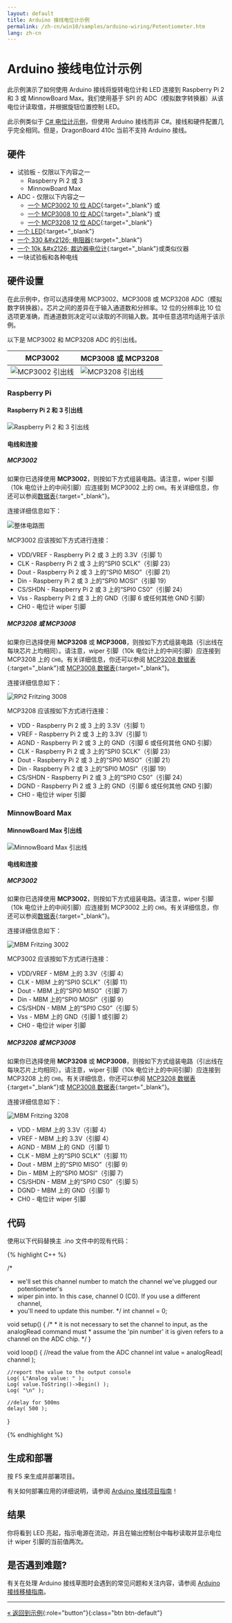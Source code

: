 ```yaml
---
layout: default
title: Arduino 接线电位计示例
permalink: /zh-cn/win10/samples/arduino-wiring/Potentiometer.htm
lang: zh-cn
---
```


# Arduino 接线电位计示例
此示例演示了如何使用 Arduino 接线将旋转电位计和 LED 连接到 Raspberry Pi 2 和 3 或 MinnowBoard Max。我们使用基于 SPI 的 ADC（模拟数字转换器）从该电位计读取值，并根据旋钮位置控制 LED。

此示例类似于 [C\# 电位计示例]({{site.baseurl}}/{{page.lang}}/win10/samples/Potentiometer.htm)，但使用 Arduino 接线而非 C\#。接线和硬件配置几乎完全相同。但是，DragonBoard 410c 当前不支持 Arduino 接线。

## 硬件
- 试验板 - 仅限以下内容之一
	- Raspberry Pi 2 或 3
	- MinnowBoard Max
- ADC - 仅限以下内容之一
	- [一个 MCP3002 10 位 ADC](http://www.microchip.com/wwwproducts/Devices.aspx?product=MCP3002){:target="_blank"} 或
	- [一个 MCP3008 10 位 ADC](http://www.microchip.com/wwwproducts/Devices.aspx?dDocName=en010530){:target="_blank"} 或
	- [一个 MCP3208 12 位 ADC](http://www.digikey.com/product-search/en?KeyWords=mcp3208%20ci%2Fp&WT.z_header=search_go){:target="_blank"}
- [一个 LED](http://www.digikey.com/product-detail/en/C5SMF-RJS-CT0W0BB1/C5SMF-RJS-CT0W0BB1-ND/2341832){:target="_blank"}
- [一个 330 &\#x2126; 电阻器](http://www.digikey.com/product-detail/en/CFR-25JB-52-330R/330QBK-ND/1636){:target="_blank"}
- [一个 10k &\#x2126; 裁边器电位计](http://www.digikey.com/product-detail/en/3362P-1-103TLF/3362P-103TLF-ND/1232540){:target="_blank"}或类似仪器
- 一块试验板和各种电线

## 硬件设置

在此示例中，你可以选择使用 MCP3002、MCP3008 或 MCP3208 ADC（模拟数字转换器）。芯片之间的差异在于输入通道数和分辨率。12 位的分辨率比 10 位选项更准确，而通道数则决定可以读取的不同输入数。其中任意选项均适用于该示例。

以下是 MCP3002 和 MCP3208 ADC 的引出线。

| MCP3002 | MCP3008 或 MCP3208 |
| -------------------------------------------------------------------- | -------------------------------------------------------------------- |
| ![MCP3002 引出线]({{site.baseurl}}/Resources/images/Potentiometer/MCP3002.PNG) | ![MCP3208 引出线]({{site.baseurl}}/Resources/images/Potentiometer/MCP3208.PNG) |

### Raspberry Pi

#### Raspberry Pi 2 和 3 引出线

![Raspberry Pi 2 和 3 引出线]({{site.baseurl}}/Resources/images/PinMappings/RP2_Pinout.png)

#### 电线和连接

##### MCP3002
如果你已选择使用 **MCP3002**，则按如下方式组装电路。请注意，wiper 引脚（10k 电位计上的中间引脚）应连接到 MCP3002 上的 `CH0`。有关详细信息，你还可以参阅[数据表](http://ww1.microchip.com/downloads/en/DeviceDoc/21294E.pdf){:target="_blank"}。

连接详细信息如下：

![整体电路图]({{site.baseurl}}/Resources/images/Potentiometer/OverallCon-3002.PNG)

MCP3002 应该按如下方式进行连接：

- VDD/VREF - Raspberry Pi 2 或 3 上的 3.3V（引脚 1）
- CLK - Raspberry Pi 2 或 3 上的“SPI0 SCLK”（引脚 23）
- Dout - Raspberry Pi 2 或 3 上的“SPI0 MISO”（引脚 21）
- Din - Raspberry Pi 2 或 3 上的“SPI0 MOSI”（引脚 19）
- CS/SHDN - Raspberry Pi 2 或 3 上的“SPI0 CS0”（引脚 24）
- Vss - Raspberry Pi 2 或 3 上的 GND（引脚 6 或任何其他 GND 引脚）
- CH0 - 电位计 wiper 引脚


##### MCP3208 或 MCP3008
如果你已选择使用 **MCP3208** 或 **MCP3008**，则按如下方式组装电路（引出线在每块芯片上均相同）。请注意，wiper 引脚（10k 电位计上的中间引脚）应连接到 MCP3208 上的 `CH0`。有关详细信息，你还可以参阅 [MCP3208 数据表](http://pdf.datasheetcatalog.com/datasheets2/43/435228_1.pdf){:target="_blank"}或 [MCP3008 数据表](http://ww1.microchip.com/downloads/en/DeviceDoc/21295C.pdf){:target="_blank"}。

连接详细信息如下：

![RPi2 Fritzing 3008]({{site.baseurl}}/Resources/images/Potentiometer/OverallCon-3208.PNG)

MCP3208 应该按如下方式进行连接：

- VDD - Raspberry Pi 2 或 3 上的 3.3V（引脚 1）
- VREF - Raspberry Pi 2 或 3 上的 3.3V（引脚 1）
- AGND - Raspberry Pi 2 或 3 上的 GND（引脚 6 或任何其他 GND 引脚）
- CLK - Raspberry Pi 2 或 3 上的“SPI0 SCLK”（引脚 23）
- Dout - Raspberry Pi 2 或 3 上的“SPI0 MISO”（引脚 21）
- Din - Raspberry Pi 2 或 3 上的“SPI0 MOSI”（引脚 19）
- CS/SHDN - Raspberry Pi 2 或 3 上的“SPI0 CS0”（引脚 24）
- DGND - Raspberry Pi 2 或 3 上的 GND（引脚 6 或任何其他 GND 引脚）
- CH0 - 电位计 wiper 引脚

### MinnowBoard Max

#### MinnowBoard Max 引出线

![MinnowBoard Max 引出线]({{site.baseurl}}/Resources/images/PinMappings/MBM_Pinout.png)

#### 电线和连接

##### MCP3002
如果你已选择使用 **MCP3002**，则按如下方式组装电路。请注意，wiper 引脚（10k 电位计上的中间引脚）应连接到 MCP3002 上的 `CH0`。有关详细信息，你还可以参阅[数据表](http://ww1.microchip.com/downloads/en/DeviceDoc/21294E.pdf){:target="_blank"}。

连接详细信息如下：

![MBM Fritzing 3002]({{site.baseurl}}/Resources/images/arduino_wiring/MBM_pot3002.png)

MCP3002 应该按如下方式进行连接：

- VDD/VREF - MBM 上的 3.3V（引脚 4）
- CLK - MBM 上的“SPI0 SCLK”（引脚 11）
- Dout - MBM 上的“SPI0 MISO”（引脚 7）
- Din - MBM 上的“SPI0 MOSI”（引脚 9）
- CS/SHDN - MBM 上的“SPI0 CS0”（引脚 5）
- Vss - MBM 上的 GND（引脚 1 或引脚 2）
- CH0 - 电位计 wiper 引脚

##### MCP3208 或 MCP3008
如果你已选择使用 **MCP3208** 或 **MCP3008**，则按如下方式组装电路（引出线在每块芯片上均相同）。请注意，wiper 引脚（10k 电位计上的中间引脚）应连接到 MCP3208 上的 `CH0`。有关详细信息，你还可以参阅 [MCP3208 数据表](http://pdf.datasheetcatalog.com/datasheets2/43/435228_1.pdf){:target="_blank"}或 [MCP3008 数据表](http://ww1.microchip.com/downloads/en/DeviceDoc/21295C.pdf){:target="_blank"}。

连接详细信息如下：

![MBM Fritzing 3208]({{site.baseurl}}/Resources/images/arduino_wiring/MBM_pot3208.png)

- VDD - MBM 上的 3.3V（引脚 4）
- VREF - MBM 上的 3.3V（引脚 4）
- AGND - MBM 上的 GND（引脚 1）
- CLK - MBM 上的“SPI0 SCLK”（引脚 11）
- Dout - MBM 上的“SPI0 MISO”（引脚 9）
- Din - MBM 上的“SPI0 MOSI”（引脚 7）
- CS/SHDN - MBM 上的“SPI0 CS0”（引脚 5）
- DGND - MBM 上的 GND（引脚 1）
- CH0 - 电位计 wiper 引脚

## 代码

使用以下代码替换主 .ino 文件中的现有代码：

{% highlight C++ %}

/*
 * we'll set this channel number to match the channel we've plugged our potentiometer's
 * wiper pin into. In this case, channel 0 (C0). If you use a different channel,
 * you'll need to update this number.
 */
int channel = 0;

void setup()
{
    /*
     * it is not necessary to set the channel to input, as the analogRead command must
     * assume the 'pin number' it is given refers to a channel on the ADC chip.
     */
}

void loop()
{
    //read the value from the ADC channel
    int value = analogRead( channel );

    //report the value to the output console
    Log( L"Analog value: " );
    Log( value.ToString()->Begin() );
    Log( "\n" );

    //delay for 500ms
    delay( 500 );
}

{% endhighlight %}


## 生成和部署
按 F5 来生成并部署项目。

有关如何部署应用的详细说明，请参阅 [Arduino 接线项目指南]({{site.baseurl}}/{{page.lang}}/win10/ArduinoWiringProjectGuide.htm)！

## 结果
你将看到 LED 亮起，指示电源在流动，并且在输出控制台中每秒读取并显示电位计 wiper 引脚的当前值两次。

## 是否遇到难题?

有关在处理 Arduino 接线草图时会遇到的常见问题和关注内容，请参阅 [Arduino 接线移植指南]({{site.baseurl}}/{{page.lang}}/win10/ArduinoWiringPortingGuide.htm)。

---

[&laquo; 返回到示例]({{site.baseurl}}/{{page.lang}}/win10/StartCoding.htm){:role="button"}{:class="btn btn-default"}
